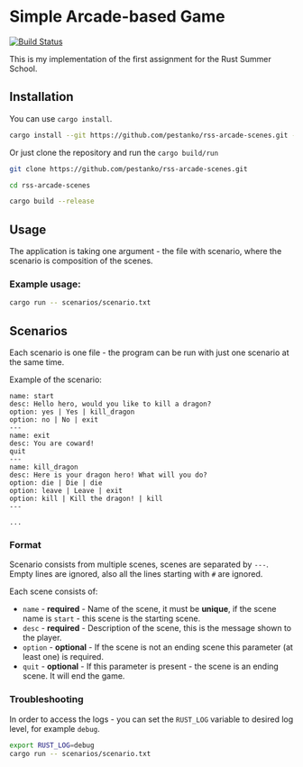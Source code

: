 # Simple Arcade-based Game

[![Build Status](https://travis-ci.org/pestanko/rss-arcade-scenes.svg?branch=master)](https://travis-ci.org/pestanko/rss-arcade-scenes)

This is my implementation of the first assignment for the Rust Summer School.

## Installation

You can use `cargo install`.

```bash
cargo install --git https://github.com/pestanko/rss-arcade-scenes.git --branch master
```

Or just clone the repository and run the `cargo build/run`

```bash
git clone https://github.com/pestanko/rss-arcade-scenes.git

cd rss-arcade-scenes

cargo build --release
```

## Usage

The application is taking one argument - the file with scenario, where the scenario is composition of the scenes.

### Example usage:

```bash
cargo run -- scenarios/scenario.txt
```

## Scenarios

Each scenario is one file - the program can be run with just one scenario at the same time.

Example of the scenario:

```
name: start
desc: Hello hero, would you like to kill a dragon?
option: yes | Yes | kill_dragon
option: no | No | exit
---
name: exit
desc: You are coward!
quit
---
name: kill_dragon
desc: Here is your dragon hero! What will you do?
option: die | Die | die
option: leave | Leave | exit
option: kill | Kill the dragon! | kill
---

...

```

### Format

Scenario consists from multiple scenes, scenes are separated by `---`.
Empty lines are ignored, also all the lines starting with `#` are ignored.

Each scene consists of:
- `name` - **required** - Name of the scene, it must be **unique**, if the scene name is `start` - this scene is the starting scene.
- `desc` - **required** - Description of the scene, this is the message shown to the player.
- `option` - **optional** - If the scene is not an ending scene this parameter (at least one) is required.
- `quit` - **optional** - If this parameter is present - the scene is an ending scene. It will end the game.


### Troubleshooting

In order to access the logs - you can set the `RUST_LOG` variable to desired log level, for example `debug`.

```bash
export RUST_LOG=debug
cargo run -- scenarios/scenario.txt
```
